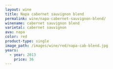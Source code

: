 ```yaml
---
layout: wine
title: Napa cabernet sauvignon blend
permalink: wine/napa-cabernet-sauvignon-blend/
winename: cabernet sauvignon blend
varietal: cabernet sauvignon
ava: napa
color: red
product-type: single
image_path: /images/wine/red/napa-cab-blend.jpg
years:
  - year: 2013
    price: 36
---
```



